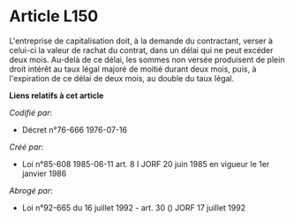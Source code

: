 # Article L150

L'entreprise de capitalisation doit, à la demande du contractant, verser à celui-ci la valeur de rachat du contrat, dans un
délai qui ne peut excéder deux mois. Au-delà de ce délai, les sommes non versée produisent de plein droit intérêt au taux
légal majoré de moitié durant deux mois, puis, à l'expiration de ce délai de deux mois, au double du taux légal.

**Liens relatifs à cet article**

_Codifié par_:

  - Décret n°76-666 1976-07-16

_Créé par_:

  - Loi n°85-608 1985-06-11 art. 8 I JORF 20 juin 1985 en vigueur le 1er janvier 1986

_Abrogé par_:

  - Loi n°92-665 du 16 juillet 1992 - art. 30 () JORF 17 juillet 1992
